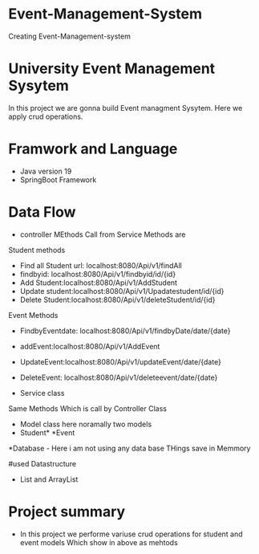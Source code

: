 # Event-Management-System
Creating Event-Management-system
#  University Event Management Sysytem

In this project we are gonna build Event managment Sysytem.
Here we apply crud operations.

# Framwork and Language
 
 * Java version 19
 * SpringBoot Framework


 # Data Flow
 * controller
 MEthods Call from Service 
 Methods are

 Student methods

* Find all Student url: localhost:8080/Api/v1/findAll
 * findbyid: localhost:8080/Api/v1/findbyid/id/{id}
*  Add Student:localhost:8080/Api/v1/AddStudent
*  Update student:localhost:8080/Api/v1/Upadatestudent/id/{id}
 * Delete Student:localhost:8080/Api/v1/deleteStudent/id/{id}


  Event Methods
 * FindbyEventdate: localhost:8080/Api/v1/findbyDate/date/{date}
 * addEvent:localhost:8080/Api/v1/AddEvent
 * UpdateEvent:localhost:8080/Api/v1/updateEvent/date/{date}
 * DeleteEvent: localhost:8080/Api/v1/deleteevent/date/{date}

 * Service class

 Same Methods Which is call by Controller Class 

 * Model class
  here noramally two models 
  * Student*
  *Event

  *Database - Here i am not using any data base THings save in Memmory 

  #used Datastructure

  * List and ArrayList


  # Project summary

  * In this project we performe variuse crud operations for student and event models Which show in above as mehtods



